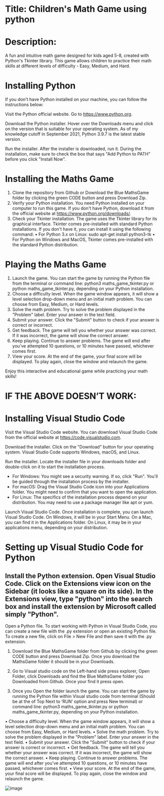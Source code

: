 # Title: Children's Math Game using python 

# Description:
A fun and intuitive math game designed for kids aged 5-8, created with Python's Tkinter library. This game allows children to practice their math skills at different levels of difficulty - Easy, Medium, and Hard.

# Installing Python
If you don't have Python installed on your machine, you can follow the instructions below:

Visit the Python official website. Go to https://www.python.org.

Download the Python installer. Hover over the Downloads menu and click on the version that is suitable for your operating system. As of my knowledge cutoff in September 2021, Python 3.9.7 is the latest stable version.

Run the installer. After the installer is downloaded, run it. During the installation, make sure to check the box that says "Add Python to PATH" before you click "Install Now".


# Installing the Maths Game
1.	Clone the repository from Github or Download the Blue MathsGame folder by clicking the green CODE button and press Download Zip. 
2.	Verify your Python installation. You need Python installed on your computer to run this game. If you don't have Python, download it from the official website at https://www.python.org/downloads/.
3.	Check your Tkinter installation. The game uses the Tkinter library for its graphical interface. Tkinter comes pre-installed with standard Python installations. If you don't have it, you can install it using the following command:
•	For Python 3.x on Linux: sudo apt-get install python3-tk
•	For Python on Windows and MacOS, Tkinter comes pre-installed with the standard Python distribution.

# Playing the Maths Game
1.	Launch the game. You can start the game by running the Python file from the terminal or command line: python3 maths_game_tkinter.py or python maths_game_tkinter.py, depending on your Python installation.
2.	Choose a difficulty level. When the game window appears, it will show a level selection drop-down menu and an initial math problem. You can choose from Easy, Medium, or Hard levels.
3.	Solve the math problem. Try to solve the problem displayed in the "Problem" label. Enter your answer in the text field.
4.	Submit your answer. Click the "Submit" button to check if your answer is correct or incorrect.
5.	Get feedback. The game will tell you whether your answer was correct. If it was incorrect, the game will show the correct answer.
6.	Keep playing. Continue to answer problems. The game will end after you've attempted 10 questions, or 10 minutes have passed, whichever comes first.
7.	View your score. At the end of the game, your final score will be displayed. To play again, close the window and relaunch the game.

Enjoy this interactive and educational game while practicing your math skills!


# IF THE ABOVE DOESN’T WORK:

# Installing Visual Studio Code
Visit the Visual Studio Code website. You can download Visual Studio Code from the official website at https://code.visualstudio.com.

Download the installer. Click on the "Download" button for your operating system. Visual Studio Code supports Windows, macOS, and Linux.

Run the installer. Locate the installer file in your downloads folder and double-click on it to start the installation process.
-	For Windows: You might see a security warning. If so, click "Run". You'll be guided through the installation process by the installer.
-	For macOS: Drag the Visual Studio Code icon into your Applications folder. You might need to confirm that you want to open the application.
-	For Linux: The specifics of the installation process depend on your distribution. You may need to use a package manager like apt or yum.

Launch Visual Studio Code. Once installation is complete, you can launch Visual Studio Code. On Windows, it will be in your Start Menu. On a Mac, you can find it in the Applications folder. On Linux, it may be in your applications menu, depending on your distribution.


# Setting up Visual Studio Code for Python
## Install the Python extension. Open Visual Studio Code. Click on the Extensions view icon on the Sidebar (it looks like a square on its side). In the Extensions view, type "python" into the search box and install the extension by Microsoft called simply "Python".

Open a Python file. To start working with Python in Visual Studio Code, you can create a new file with the .py extension or open an existing Python file. To create a new file, click on File > New File and then save it with the .py extension.



1.	Download the Blue MathsGame folder from Github by clicking the green CODE button and press Download Zip. Once you download the MathsGame folder it should be in your Downloads.

2.	Go to Visual studio code on the Left-hand side press explorer, Open Folder, click Downloads and find the Blue MathsGame folder you Downloaded from Github. Once your find it press open.

3.	Once you Open the folder launch the game. You can start the game by running the Python file within Visual studio code from terminal (Should be at the of Top Next to ‘RUN’ option and press New terminal)  or command line: python3 maths_game_tkinter.py or python maths_game_tkinter.py, depending on your Python installation.


•	Choose a difficulty level. When the game window appears, it will show a level selection drop-down menu and an initial math problem. You can choose from Easy, Medium, or Hard levels.
•	Solve the math problem. Try to solve the problem displayed in the "Problem" label. Enter your answer in the text field.
•	Submit your answer. Click the "Submit" button to check if your answer is correct or incorrect.
•	Get feedback. The game will tell you whether your answer was correct. If it was incorrect, the game will show the correct answer.
•	Keep playing. Continue to answer problems. The game will end after you've attempted 10 questions, or 10 minutes have passed, whichever comes first.
•	View your score. At the end of the game, your final score will be displayed. To play again, close the window and relaunch the game.

![image](https://github.com/AMUHUMAD98/MathsGame/assets/129621102/14bef45c-8d10-4610-b0e5-868719e61528)
